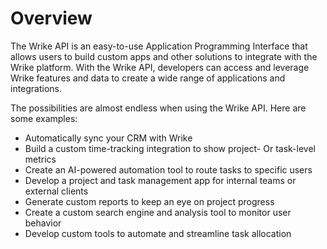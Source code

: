 # Overview

The Wrike API is an easy-to-use Application Programming Interface that allows
users to build custom apps and other solutions to integrate with the Wrike
platform. With the Wrike API, developers can access and leverage Wrike features
and data to create a wide range of applications and integrations.

The possibilities are almost endless when using the Wrike API. Here are some
examples:

- Automatically sync your CRM with Wrike
- Build a custom time-tracking integration to show project- Or task-level
  metrics
- Create an AI-powered automation tool to route tasks to specific users
- Develop a project and task management app for internal teams or external
  clients
- Generate custom reports to keep an eye on project progress
- Create a custom search engine and analysis tool to monitor user behavior
- Develop custom tools to automate and streamline task allocation

